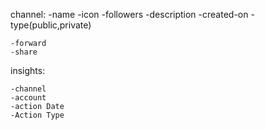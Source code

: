 channel:
    -name
    -icon
    -followers
    -description
    -created-on
    -type(public,private)


    -forward
    -share


insights:

    -channel
    -account
    -action Date
    -Action Type




